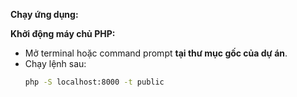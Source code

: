 **Chạy ứng dụng:**

**Khởi động máy chủ PHP:**
 *   Mở terminal hoặc command prompt **tại thư mục gốc của dự án**.
 *   Chạy lệnh sau:
     ```bash
     php -S localhost:8000 -t public
     ```
